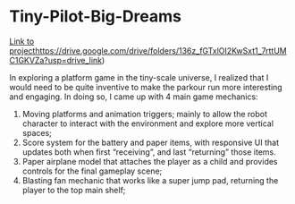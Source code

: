 # Tiny-Pilot-Big-Dreams

[Link to project](https://drive.google.com/drive/folders/136z_fGTxlOI2KwSxt1_7rttUMC1GKVZa?usp=drive_link)https://drive.google.com/drive/folders/136z_fGTxlOI2KwSxt1_7rttUMC1GKVZa?usp=drive_link)

In exploring a platform game in the tiny-scale universe, I realized that I would need to be quite inventive to make the parkour run more interesting and engaging. In doing so, I came up with 4 main game mechanics:

1) Moving platforms and animation triggers; mainly to allow the robot character to interact with the environment and explore more vertical spaces;
2) Score system for the battery and paper items, with responsive UI that updates both when first “receiving”, and last “returning” those items.
3) Paper airplane model that attaches the player as a child and provides controls for the final gameplay scene;
4) Blasting fan mechanic that works like a super jump pad, returning the player to the top main shelf;
